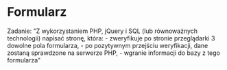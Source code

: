 # Formularz
Zadanie:  "Z wykorzystaniem PHP, jQuery i SQL (lub równoważnych technologii) napisać stronę, która: - zweryfikuje po stronie przeglądarki 3 dowolne pola formularza, - po pozytywnym przejściu weryfikacji, dane zostaną sprawdzone na serwerze PHP, - wgranie informacji do bazy z tego formularza"
